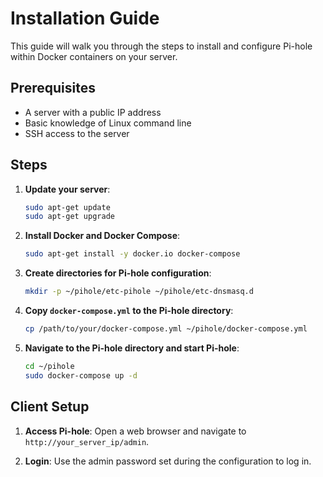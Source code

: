 # Installation Guide

This guide will walk you through the steps to install and configure Pi-hole within Docker containers on your server.

## Prerequisites

- A server with a public IP address
- Basic knowledge of Linux command line
- SSH access to the server

## Steps

1. **Update your server**:
    ```bash
    sudo apt-get update
    sudo apt-get upgrade
    ```

2. **Install Docker and Docker Compose**:
    ```bash
    sudo apt-get install -y docker.io docker-compose
    ```

3. **Create directories for Pi-hole configuration**:
    ```bash
    mkdir -p ~/pihole/etc-pihole ~/pihole/etc-dnsmasq.d
    ```

4. **Copy `docker-compose.yml` to the Pi-hole directory**:
    ```bash
    cp /path/to/your/docker-compose.yml ~/pihole/docker-compose.yml
    ```

5. **Navigate to the Pi-hole directory and start Pi-hole**:
    ```bash
    cd ~/pihole
    sudo docker-compose up -d
    ```

## Client Setup

1. **Access Pi-hole**:
    Open a web browser and navigate to `http://your_server_ip/admin`.

2. **Login**:
    Use the admin password set during the configuration to log in.
